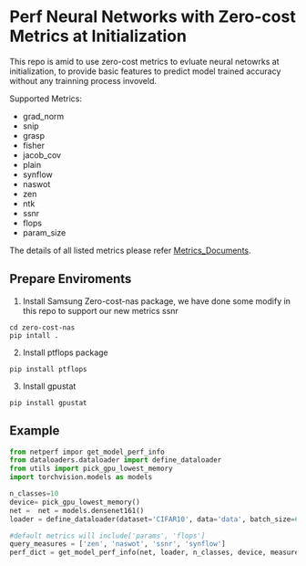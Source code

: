 # Perf Neural Networks with Zero-cost Metrics at Initialization
This repo is amid to use zero-cost metrics to evluate neural netowrks at initialization, to provide basic features to predict model trained accuracy without any trainning process invoveld.

Supported Metrics:
- grad_norm
- snip
- grasp
- fisher
- jacob_cov
- plain
- synflow
- naswot
- zen
- ntk
- ssnr
- flops
- param_size

The details of all listed metrics please refer [Metrics_Documents](https://github.com/Tiaspetto/zero_cost_perf/blob/main/documents/metrics.md).

## Prepare Enviroments
1. Install Samsung Zero-cost-nas package, we have done some modify in this repo to support our new metrics ssnr

```
cd zero-cost-nas
pip intall .
```

2.  Install ptflops package

```
pip install ptflops
```

3. Install gpustat

```
pip install gpustat
```

## Example

```python
from netperf impor get_model_perf_info
from dataloaders.dataloader import define_dataloader
from utils import pick_gpu_lowest_memory
import torchvision.models as models

n_classes=10
device= pick_gpu_lowest_memory()
net =  net = models.densenet161()
loader = define_dataloader(dataset='CIFAR10', data='data', batch_size=64)

#default metrics will include['params', 'flops']
query_measures = ['zen', 'naswot', 'ssnr', 'synflow']
perf_dict = get_model_perf_info(net, loader, n_classes, device, measures=query_measures)
```
